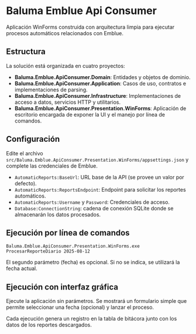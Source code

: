 # Baluma Emblue Api Consumer

Aplicación WinForms construida con arquitectura limpia para ejecutar procesos automáticos relacionados con Emblue.

## Estructura

La solución está organizada en cuatro proyectos:

- **Baluma.Emblue.ApiConsumer.Domain**: Entidades y objetos de dominio.
- **Baluma.Emblue.ApiConsumer.Application**: Casos de uso, contratos e implementaciones de parsing.
- **Baluma.Emblue.ApiConsumer.Infrastructure**: Implementaciones de acceso a datos, servicios HTTP y utilitarios.
- **Baluma.Emblue.ApiConsumer.Presentation.WinForms**: Aplicación de escritorio encargada de exponer la UI y el manejo por línea de comandos.

## Configuración

Edite el archivo `src/Baluma.Emblue.ApiConsumer.Presentation.WinForms/appsettings.json` y complete las credenciales de Emblue.

- `AutomaticReports:BaseUrl`: URL base de la API (se provee un valor por defecto).
- `AutomaticReports:ReportsEndpoint`: Endpoint para solicitar los reportes automáticos.
- `AutomaticReports:Username` y `Password`: Credenciales de acceso.
- `Database:ConnectionString`: cadena de conexión SQLite donde se almacenarán los datos procesados.

## Ejecución por línea de comandos

```
Baluma.Emblue.ApiConsumer.Presentation.WinForms.exe ProcesarReporteDiario 2025-08-12
```

El segundo parámetro (fecha) es opcional. Si no se indica, se utilizará la fecha actual.

## Ejecución con interfaz gráfica

Ejecute la aplicación sin parámetros. Se mostrará un formulario simple que permite seleccionar una fecha (opcional) y lanzar el proceso.

Cada ejecución genera un registro en la tabla de bitácora junto con los datos de los reportes descargados.
